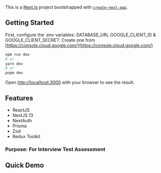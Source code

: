 This is a [Next.js](https://nextjs.org/) project bootstrapped with [`create-next-app`](https://github.com/vercel/next.js/tree/canary/packages/create-next-app).

## Getting Started

First, configure the .env variables:
  DATABASE_URL
  GOOGLE_CLIENT_ID & GOOGLE_CLIENT_SECRET: Create one from [https://console.cloud.google.com/](https://console.cloud.google.com/)

```bash
npm run dev
# or
yarn dev
# or
pnpm dev
```

Open [http://localhost:3000](http://localhost:3000) with your browser to see the result.

## Features
- ReactJS
- NextJS 13
- NextAuth
- Prisma
- Zod
- Redux Toolkit

### Purpose: For Interview Test Assessment

## Quick Demo


